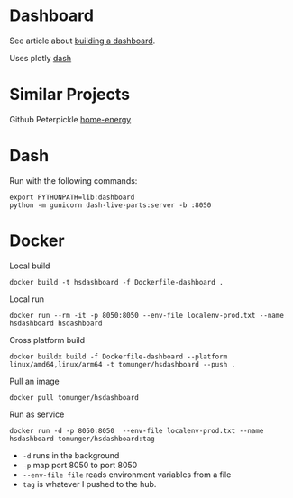 # Dashboard



See article about [building a dashboard](https://josetheengineer.dev/how-to-build-a-dashboard-for-your-peloton-workout-data-using-dash).  

Uses plotly [dash](https://dash.plotly.com/introduction)

# Similar Projects

Github Peterpickle [home-energy](https://github.com/peterpickle/home-energy)


# Dash

Run with the following commands:

    export PYTHONPATH=lib:dashboard
    python -m gunicorn dash-live-parts:server -b :8050

# Docker

Local build

    docker build -t hsdashboard -f Dockerfile-dashboard .    

Local run   

    docker run --rm -it -p 8050:8050 --env-file localenv-prod.txt --name hsdashboard hsdashboard

Cross platform build
    
    docker buildx build -f Dockerfile-dashboard --platform linux/amd64,linux/arm64 -t tomunger/hsdashboard --push . 

Pull an image

    docker pull tomunger/hsdashboard

Run as service

    docker run -d -p 8050:8050  --env-file localenv-prod.txt --name hsdashboard tomunger/hsdashboard:tag

 * `-d` runs in the background
 * `-p` map port 8050 to port 8050
 * `--env-file file` reads environment variables from a file
 * `tag` is whatever I pushed to the hub.
